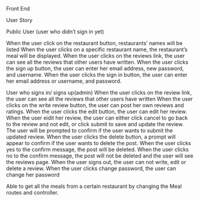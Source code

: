 Front End

User Story

Public User (user who didn’t sign in yet)

When the user click on the restaurant button, restaurants’ names will be listed
When the user clicks on a specific restaurant name, the restaurant’s meal will be displayed.
When the user clicks on the reviews link, the user can see all the reviews that other users have written.
When  the user clicks the sign up button, the user can enter her email address, new password, and username.
When the user clicks the sign in button, the user can enter her email address or username, and password.

User who signs in/ signs up(admin)
When the user clicks on the review link, the user can see all the reviews that other users have written
When the user clicks on the write review button, the user can post her own reviews and ratings.
When the user clicks the edit button, the user can edit her review.
When the user eidit her review, the user can either click cancel to go back to the review and not edit, or click submit to save and update the review.
The user will be prompted to confirm if the user wants to submit the updated review.
When the user clicks the delete button, a prompt will appear to confirm if the user wants to delete the post.
When the user clicks yes to the confirm message, the post will be deleted.
When the user clicks no to the confirm message, the post will not be deleted and the user will see the reviews page.
When the user signs out, the user can not write, edit or delete a review.
When the user clicks change password, the user can change her password


Able to get all the meals from a certain restaurant by changing the Meal routes and controller. 
